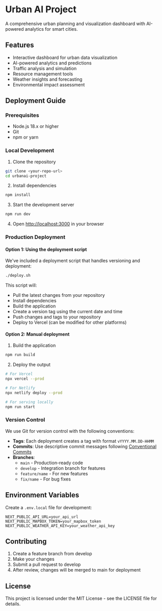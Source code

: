 # Urban AI Project

A comprehensive urban planning and visualization dashboard with AI-powered analytics for smart cities.

## Features

- Interactive dashboard for urban data visualization
- AI-powered analytics and predictions
- Traffic analysis and simulation
- Resource management tools
- Weather insights and forecasting
- Environmental impact assessment

## Deployment Guide

### Prerequisites

- Node.js 18.x or higher
- Git
- npm or yarn

### Local Development

1. Clone the repository
```bash
git clone <your-repo-url>
cd urbanai-project
```

2. Install dependencies
```bash
npm install
```

3. Start the development server
```bash
npm run dev
```

4. Open [http://localhost:3000](http://localhost:3000) in your browser

### Production Deployment

#### Option 1: Using the deployment script

We've included a deployment script that handles versioning and deployment:

```bash
./deploy.sh
```

This script will:
- Pull the latest changes from your repository
- Install dependencies
- Build the application
- Create a version tag using the current date and time
- Push changes and tags to your repository
- Deploy to Vercel (can be modified for other platforms)

#### Option 2: Manual deployment

1. Build the application
```bash
npm run build
```

2. Deploy the output
```bash
# For Vercel
npx vercel --prod

# For Netlify
npx netlify deploy --prod

# For serving locally
npm run start
```

### Version Control

We use Git for version control with the following conventions:

- **Tags**: Each deployment creates a tag with format `vYYYY.MM.DD-HHMM`
- **Commits**: Use descriptive commit messages following [Conventional Commits](https://www.conventionalcommits.org/)
- **Branches**: 
  - `main` - Production-ready code
  - `develop` - Integration branch for features
  - `feature/name` - For new features
  - `fix/name` - For bug fixes

## Environment Variables

Create a `.env.local` file for development:

```
NEXT_PUBLIC_API_URL=your_api_url
NEXT_PUBLIC_MAPBOX_TOKEN=your_mapbox_token
NEXT_PUBLIC_WEATHER_API_KEY=your_weather_api_key
```

## Contributing

1. Create a feature branch from develop
2. Make your changes
3. Submit a pull request to develop
4. After review, changes will be merged to main for deployment

## License

This project is licensed under the MIT License - see the LICENSE file for details.
